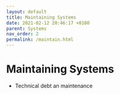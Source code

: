 ```yaml
---
layout: default
title: Maintaining Systems
date: 2021-02-12 20:46:17 +0100
parent: Systems
nav_order: 2
permalink: /maintain.html
---
```


# Maintaining Systems

- Technical debt an maintenance
